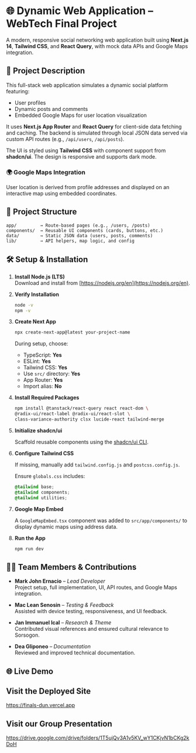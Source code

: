 
# 🌐 Dynamic Web Application – WebTech Final Project

A modern, responsive social networking web application built using **Next.js 14**, **Tailwind CSS**, and **React Query**, with mock data APIs and Google Maps integration.

## 🚀 Project Description

This full-stack web application simulates a dynamic social platform featuring:

- User profiles
- Dynamic posts and comments
- Embedded Google Maps for user location visualization

It uses **Next.js App Router** and **React Query** for client-side data fetching and caching. The backend is simulated through local JSON data served via custom API routes (e.g., `/api/users`, `/api/posts`).

The UI is styled using **Tailwind CSS** with component support from **shadcn/ui**. The design is responsive and supports dark mode.

### 🌍 Google Maps Integration

User location is derived from profile addresses and displayed on an interactive map using embedded coordinates.

## 📁 Project Structure

```
app/         → Route-based pages (e.g., /users, /posts)
components/  → Reusable UI components (cards, buttons, etc.)
data/        → Static JSON data (users, posts, comments)
lib/         → API helpers, map logic, and config
```

## 🛠️ Setup & Installation

1. **Install Node.js (LTS)**  
   Download and install from [https://nodejs.org/en](https://nodejs.org/en).

2. **Verify Installation**

   ```bash
   node -v
   npm -v
   ```

3. **Create Next App**

   ```bash
   npx create-next-app@latest your-project-name
   ```

   During setup, choose:

   - TypeScript: **Yes**
   - ESLint: **Yes**
   - Tailwind CSS: **Yes**
   - Use `src/` directory: **Yes**
   - App Router: **Yes**
   - Import alias: **No**

4. **Install Required Packages**

   ```bash
   npm install @tanstack/react-query react react-dom \
   @radix-ui/react-label @radix-ui/react-slot \
   class-variance-authority clsx lucide-react tailwind-merge
   ```

5. **Initialize shadcn/ui**

   Scaffold reusable components using the [shadcn/ui CLI](https://ui.shadcn.com/).

6. **Configure Tailwind CSS**

   If missing, manually add `tailwind.config.js` and `postcss.config.js`.

   Ensure `globals.css` includes:

   ```css
   @tailwind base;
   @tailwind components;
   @tailwind utilities;
   ```

7. **Google Map Embed**

   A `GoogleMapEmbed.tsx` component was added to `src/app/components/` to display dynamic maps using address data.

8. **Run the App**

   ```bash
   npm run dev
   ```

## 👨‍💻 Team Members & Contributions

- **Mark John Ernacio** – *Lead Developer*  
  Project setup, full implementation, UI, API routes, and Google Maps integration.

- **Mac Lean Senosin** – *Testing & Feedback*  
  Assisted with device testing, responsiveness, and UI feedback.

- **Jan Immanuel Ical** – *Research & Theme*  
  Contributed visual references and ensured cultural relevance to Sorsogon.

- **Dea Gliponeo** – *Documentation*  
  Reviewed and improved technical documentation.

## 🌐 Live Demo

## Visit the Deployed Site
https://finals-dun.vercel.app

## Visit our Group Presentation
https://drive.google.com/drive/folders/1T5ujQv3A1v5KV_wY1CKjvN1bCKg2kDoH
